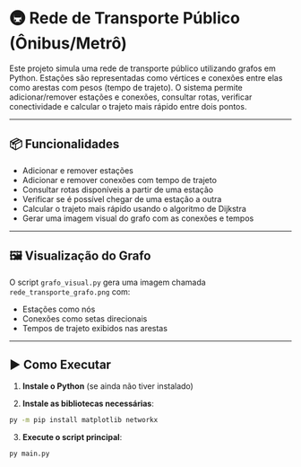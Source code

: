 # 🚇 Rede de Transporte Público (Ônibus/Metrô)

Este projeto simula uma rede de transporte público utilizando grafos em Python. Estações são representadas como vértices e conexões entre elas como arestas com pesos (tempo de trajeto). O sistema permite adicionar/remover estações e conexões, consultar rotas, verificar conectividade e calcular o trajeto mais rápido entre dois pontos.

---

## 📦 Funcionalidades

- Adicionar e remover estações
- Adicionar e remover conexões com tempo de trajeto
- Consultar rotas disponíveis a partir de uma estação
- Verificar se é possível chegar de uma estação a outra
- Calcular o trajeto mais rápido usando o algoritmo de Dijkstra
- Gerar uma imagem visual do grafo com as conexões e tempos

---

## 🖼️ Visualização do Grafo

O script `grafo_visual.py` gera uma imagem chamada `rede_transporte_grafo.png` com:

- Estações como nós
- Conexões como setas direcionais
- Tempos de trajeto exibidos nas arestas

---

## ▶️ Como Executar

1. **Instale o Python** (se ainda não tiver instalado)

2. **Instale as bibliotecas necessárias**:

```bash
py -m pip install matplotlib networkx
```

3.  **Execute o script principal**:

 ```bash
 py main.py
 ```


 


